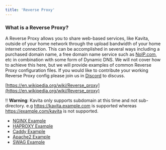 ```yaml
---
title: 'Reverse Proxy'
---
```


### What is a Reverse Proxy?

A Reverse Proxy allows you to share web-based services, like Kavita, outside of your home network through the upload bandwidth of your home internet connection. This can be accomplished in several ways including a purchased domain name, a free domain name service such as [NoIP.com](https://www.noip.com/), etc in combination with some form of Dynamic DNS. We will not cover how to achieve this here, but we will provide examples of common Reverse Proxy configuration files. If you would like to contribute your working Reverse Proxy config please join us in [Discord](https://discord.gg/b52wT37kt7) to discuss. 

[https://en.wikipedia.org/wiki/Reverse_proxy](https://en.wikipedia.org/wiki/Reverse_proxy)

!! **Warning**: Kavita only supports subdomain at this time and not sub-directory. e.g https://kavita.example.com is supported whereas https://example.com/kavita is not supported.

* [NGINX Example](https://wiki.kavitareader.com/install/reverse-proxy/nginx-example)
* [HAPROXY Example](https://wiki.kavitareader.com/install/reverse-proxy/haproxy-example)
* [Caddy Example](https://wiki.kavitareader.com/install/reverse-proxy/caddy-example)
* [Apache2 Example](https://wiki.kavitareader.com/install/reverse-proxy/apache2-example)
* [SWAG Example](https://wiki.kavitareader.com/install/reverse-proxy/swag-example)
